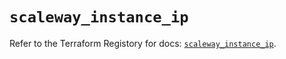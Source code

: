 # `scaleway_instance_ip`

Refer to the Terraform Registory for docs: [`scaleway_instance_ip`](https://registry.terraform.io/providers/scaleway/scaleway/2.31.0/docs/resources/instance_ip).
